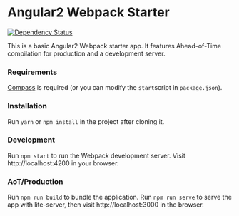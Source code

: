 # Angular2 Webpack Starter
[![Dependency Status](https://img.shields.io/david/jh-code/angular2-webpack-starter.svg)](https://david-dm.org/jh-code/angular2-webpack-starter)

This is a basic Angular2 Webpack starter app. It features Ahead-of-Time compilation for production and a development server.

### Requirements

[Compass](http://compass-style.org) is required (or you can modify the `start`script in `package.json`).

### Installation

Run `yarn` or `npm install` in the project after cloning it.

### Development

Run `npm start` to run the Webpack development server. Visit http://localhost:4200 in your browser.

### AoT/Production

Run `npm run build` to bundle the application. Run `npm run serve` to serve the app with lite-server, then visit http://localhost:3000 in the browser.
